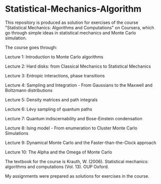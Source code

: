 # Statistical-Mechanics-Algorithm
This repository is produced as solution for exercises of the course "Statistical Mechanics: Algorithms and Computations" on Coursera, which go through simple ideas in statistical mechanics and Monte Carlo simulation.

The course goes through:

Lecture 1: Introduction to Monte Carlo algorithms

Lecture 2: Hard disks: from Classical Mechanics to Statistical Mechanics

Lecture 3: Entropic interactions, phase transitions

Lecture 4: Sampling and Integration - From Gaussians to the Maxwell and Boltzmann distributions

Lecture 5: Density matrices and path integrals

Lecture 6: Lévy sampling of quantum paths

Lecture 7: Quantum indiscernability and Bose-Einstein condensation

Lecture 8: Ising model - From enumeration to Cluster Monte Carlo Simulations

Lecture 9: Dynamical Monte Carlo and the Faster-than-the-Clock approach

Lecture 10: The Alpha and the Omega of Monte Carlo

The textbook for the course is Krauth, W. (2006). Statistical mechanics: algorithms and computations (Vol. 13). OUP Oxford.

My assignments were prepared as solutions for exercises in the course.
